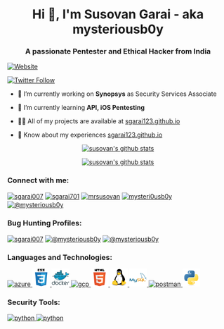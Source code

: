 

  


<h1 align="center">Hi 👋, I'm Susovan Garai - aka mysteriousb0y</h1>
<h3 align="center">A passionate Pentester and Ethical Hacker from India</h3>


[![Website](https://img.shields.io/website?label=sgarai123.github.io&style=for-the-badge&url=https://sgarai123.github.io)](sgarai123.github.io)

[![Twitter Follow](https://img.shields.io/twitter/follow/sgarai007?color=1DA1F2&logo=twitter&style=for-the-badge)](https://twitter.com/intent/follow?original_referer=https%3A%2F%2Fgithub.com%2FcodeSTACKr&screen_name=sgarai007)

- 🔭 I’m currently working on **Synopsys** as Security Services Associate

- 🌱 I’m currently learning **API, iOS Pentesting**

- 👨‍💻 All of my projects are available at [sgarai123.github.io](https://sgarai123.github.io)

- 📄 Know about my experiences [sgarai123.github.io](https://sgarai123.github.io)


<p align="center">
  <a href="https://github.com/susovangarai"><img src="https://github-readme-stats.vercel.app/api/top-langs/?username=gkhan205&layout=compact&theme=dark&hide_border=true" alt="susovan's github stats"></a>
</p>

<p align="center">
  <a href="https://github.com/susovangarai"><img src="https://github-readme-stats.vercel.app/api?username=susovangarai&hide_border=true&show_icons=true" alt="susovan's github stats"></a>
</p>

<h3 align="left">Connect with me:</h3>
<p align="left">
<a href="https://twitter.com/sgarai007" target="blank"><img align="center" src="https://raw.githubusercontent.com/rahuldkjain/github-profile-readme-generator/master/src/images/icons/Social/twitter.svg" alt="sgarai007" height="30" width="40" /></a>
<a href="https://linkedin.com/in/sgarai701" target="blank"><img align="center" src="https://raw.githubusercontent.com/rahuldkjain/github-profile-readme-generator/master/src/images/icons/Social/linked-in-alt.svg" alt="sgarai701" height="30" width="40" /></a>
<a href="https://fb.com/mrsusovan" target="blank"><img align="center" src="https://raw.githubusercontent.com/rahuldkjain/github-profile-readme-generator/master/src/images/icons/Social/facebook.svg" alt="mrsusovan" height="30" width="40" /></a>
<a href="https://instagram.com/mysteri0usb0y" target="blank"><img align="center" src="https://raw.githubusercontent.com/rahuldkjain/github-profile-readme-generator/master/src/images/icons/Social/instagram.svg" alt="mysteri0usb0y" height="30" width="40" /></a>
<a href="https://medium.com/@mysteriousb0y" target="blank"><img align="center" src="https://raw.githubusercontent.com/rahuldkjain/github-profile-readme-generator/master/src/images/icons/Social/medium.svg" alt="@mysteriousb0y" height="30" width="40" /></a>
</p>

<h3 align="left">Bug Hunting Profiles:</h3>
<p align="left">
<a href="https://bugcrowd.com/mysteriousB0y" target="blank"><img align="center" src="https://www.bugcrowd.com/wp-content/uploads/2019/06/Press-Kit-Transparent-Hex-B.png" alt="sgarai007" height="35" width="50" /></a>
<a href="https://hackerone.com/mysteriousb0y" target="blank"><img align="center" src="https://i0.wp.com/abovethecrowd.com/wp-content/uploads/2014/05/hackerone.png?ssl=1" alt="@mysteriousb0y" height="40" width="40" /></a>
<a href="https://app.intigriti.com/profile/mysteriousb0y" target="blank"><img align="center" src="https://yt3.ggpht.com/ytc/AKedOLS_PUM-FbRJgRbDOEZBoSi1nXOVmSvcPAFk-mAS=s900-c-k-c0x00ffffff-no-rj" alt="@mysteriousb0y" height="40" width="40" /></a>
</p>


<h3 align="left">Languages and Technologies:</h3>
<p align="left"> <a href="https://azure.microsoft.com/en-in/" target="_blank" rel="noreferrer"> <img src="https://www.vectorlogo.zone/logos/microsoft_azure/microsoft_azure-icon.svg" alt="azure" width="40" height="40"/> </a> <a href="https://www.w3schools.com/css/" target="_blank" rel="noreferrer"> <img src="https://raw.githubusercontent.com/devicons/devicon/master/icons/css3/css3-original-wordmark.svg" alt="css3" width="40" height="40"/> </a> <a href="https://www.docker.com/" target="_blank" rel="noreferrer"> <img src="https://raw.githubusercontent.com/devicons/devicon/master/icons/docker/docker-original-wordmark.svg" alt="docker" width="40" height="40"/> </a> <a href="https://cloud.google.com" target="_blank" rel="noreferrer"> <img src="https://www.vectorlogo.zone/logos/google_cloud/google_cloud-icon.svg" alt="gcp" width="40" height="40"/> </a> <a href="https://www.w3.org/html/" target="_blank" rel="noreferrer"> <img src="https://raw.githubusercontent.com/devicons/devicon/master/icons/html5/html5-original-wordmark.svg" alt="html5" width="40" height="40"/> </a> <a href="https://www.linux.org/" target="_blank" rel="noreferrer"> <img src="https://raw.githubusercontent.com/devicons/devicon/master/icons/linux/linux-original.svg" alt="linux" width="40" height="40"/> </a> <a href="https://www.mysql.com/" target="_blank" rel="noreferrer"> <img src="https://raw.githubusercontent.com/devicons/devicon/master/icons/mysql/mysql-original-wordmark.svg" alt="mysql" width="40" height="40"/> </a> <a href="https://postman.com" target="_blank" rel="noreferrer"> <img src="https://www.vectorlogo.zone/logos/getpostman/getpostman-icon.svg" alt="postman" width="40" height="40"/> </a> <a href="https://www.python.org" target="_blank" rel="noreferrer"> <img src="https://raw.githubusercontent.com/devicons/devicon/master/icons/python/python-original.svg" alt="python" width="40" height="40"/> </a>

<h3 align="left">Security Tools:</h3>
<a href="https://www.python.org" target="_blank" rel="noreferrer"> <img src="https://icons.iconarchive.com/icons/goescat/macaron/1024/burp-suite-icon.png" alt="python" width="40" height="40"/> </a><a href="https://www.python.org" target="_blank" rel="noreferrer"> <img src="https://avatars.githubusercontent.com/u/6716868?s=200&v=4" alt="python" width="40" height="40"/> </a>
 </p>




[website]: https://sgarai123.github.io
[twitter]: https://twitter.com/sgarai007
[youtube]: https://youtube.com/
[instagram]: https://instagram.com/
[linkedin]: https://www.linkedin.com/in/sgarai701
